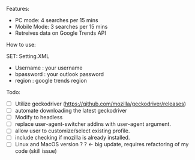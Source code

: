 Features: 
 - PC mode: 4 searches per 15 mins
 - Mobile Mode: 3 searches per 15 mins
 - Retreives data on Google Trends API

How to use:

SET:
Setting.XML
  - Username   :  your username
  - bpassword  :  your outlook password
  - region     :  google trends region

Todo:
- [ ] Utilize geckodriver (https://github.com/mozilla/geckodriver/releases)
- [ ] automate downloading the latest geckodriver
- [ ] Modify to headless
- [ ] replace user-agent-switcher addins with user-agent argument.
- [ ] allow user to customize/select existing profile.
- [ ] include checking if mozilla is already installed.
- [ ] Linux and MacOS version ? ? <- big update, requires refactoring of my code (skill issue)
